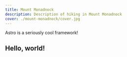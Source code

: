 ```yaml
---
title: Mount Monadnock
description: Description of hiking in Mount Monadnock
cover: ./mount-monadnock/cover.jpg
---
```


Astro is a seriously cool framework!

## Hello, world!
